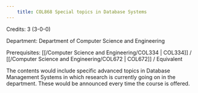 ```yaml
---
    title: COL868 Special topics in Database Systems
---
```

Credits: 3 (3-0-0)

Department: Department of Computer Science and Engineering

Prerequisites: [[/Computer Science and Engineering/COL334 | COL334]] / [[/Computer Science and Engineering/COL672 | COL672]] / Equivalent

The contents would include specific advanced topics in Database Management Systems in which research is currently going on in the department. These would be announced every time the course is offered.